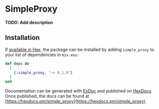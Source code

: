 # SimpleProxy

**TODO: Add description**

## Installation

If [available in Hex](https://hex.pm/docs/publish), the package can be installed
by adding `simple_proxy` to your list of dependencies in `mix.exs`:

```elixir
def deps do
  [
    {:simple_proxy, "~> 0.1.0"}
  ]
end
```

Documentation can be generated with [ExDoc](https://github.com/elixir-lang/ex_doc)
and published on [HexDocs](https://hexdocs.pm). Once published, the docs can
be found at [https://hexdocs.pm/simple_proxy](https://hexdocs.pm/simple_proxy).

